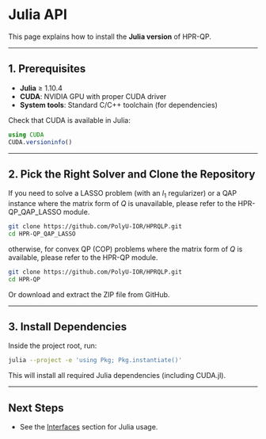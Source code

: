 # Julia API

This page explains how to install the **Julia version** of HPR-QP.

---

## 1. Prerequisites

- **Julia** ≥ 1.10.4  
- **CUDA**: NVIDIA GPU with proper CUDA driver  
- **System tools**: Standard C/C++ toolchain (for dependencies)

Check that CUDA is available in Julia:
```julia
using CUDA
CUDA.versioninfo()
```

---

## 2. Pick the Right Solver and Clone the Repository
If you need to solve a LASSO problem (with an $l_1$ regularizer) or a QAP instance where the matrix form of $Q$ is unavailable, please refer to the HPR-QP_QAP_LASSO module.
```bash
git clone https://github.com/PolyU-IOR/HPRQLP.git
cd HPR-QP_QAP_LASSO
```

otherwise, for convex QP (COP) problems where the matrix form of $Q$ is available, please refer to the HPR-QP module.
```bash
git clone https://github.com/PolyU-IOR/HPRQLP.git
cd HPR-QP
```

Or download and extract the ZIP file from GitHub.

---

## 3. Install Dependencies

Inside the project root, run:
```bash
julia --project -e 'using Pkg; Pkg.instantiate()'
```

This will install all required Julia dependencies (including CUDA.jl).



---

## Next Steps

- See the [Interfaces](../Interfaces/index.md) section for Julia usage.
